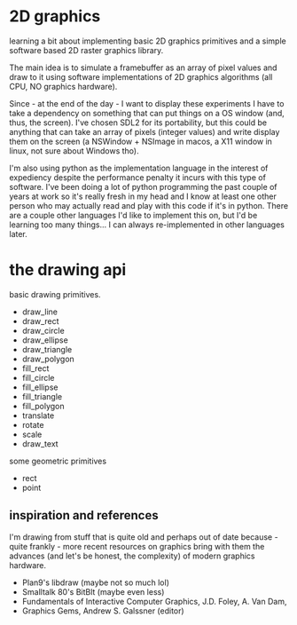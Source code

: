 # 2D graphics

learning a bit about implementing basic 2D graphics primitives and a simple software based 2D raster graphics library.

The main idea is to simulate a framebuffer as an array of pixel values and draw to it using software implementations of 2D graphics algorithms (all CPU, NO graphics hardware).

Since - at the end of the day - I want to display these experiments I have to take a dependency on something that can put things on a OS window (and, thus, the screen). I've chosen SDL2 for its portability, but this could be anything that can take an array of pixels (integer values) and write display them on the screen (a NSWindow + NSImage in macos, a X11 window in linux, not sure about Windows tho).

I'm also using python as the implementation language in the interest of expediency despite the performance penalty it incurs with this type of software. I've been doing a lot of python programming the past couple of years at work so it's really fresh in my head and I know at least one other person who may actually read and play with this code if it's in python. There are a couple other languages I'd like to implement this on, but I'd be learning too many things... I can always re-implemented in other languages later.


# the drawing api

basic drawing primitives.

- draw_line
- draw_rect
- draw_circle
- draw_ellipse
- draw_triangle
- draw_polygon
- fill_rect
- fill_circle
- fill_ellipse
- fill_triangle
- fill_polygon
- translate
- rotate
- scale
- draw_text

some geometric primitives

- rect
- point


## inspiration and references

I'm drawing from stuff that is quite old and perhaps out of date because - quite frankly - more recent resources on graphics bring with them the advances (and let's be honest, the complexity) of modern graphics hardware.

- Plan9's libdraw (maybe not so much lol)
- Smalltalk 80's BitBlt (maybe even less)
- Fundamentals of Interactive Computer Graphics, J.D. Foley, A. Van Dam,  
- Graphics Gems, Andrew S. Galssner (editor)
